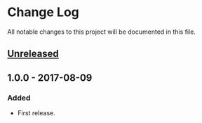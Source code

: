 # Change Log
All notable changes to this project will be documented in this file.

## [Unreleased]

## 1.0.0 - 2017-08-09
### Added
- First release.

[Unreleased]: https://github.com/frigus02/vkBeautify/compare/1.0.0...HEAD
